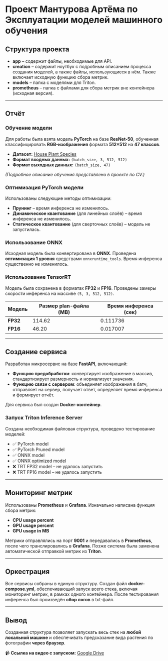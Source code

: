 # Проект Мантурова Артёма по Эксплуатации моделей машинного обучения

## Структура проекта

- **app** – содержит файлы, необходимые для API.
- **creation** – содержит ноутбук с подробным описанием процесса создания моделей, а также файлы, использующиеся в нём. Также включает исходную функцию сбора метрик.
- **models** – папка с моделями для Triton.
- **prometheus** – папка с файлами для сбора метрик вне контейнера (исходная версия).

---

## Отчёт

### Обучение модели

Для работы была взята модель **PyTorch** на базе **ResNet-50**, обученная классифицировать **RGB-изображения** формата **512×512** на **47 классов**.

- **Датасет:** [House Plant Species](https://kaggle.com/datasets/kacpergregorowicz/house-plant-species)
- **Формат входных данных:** `(batch_size, 3, 512, 512)`
- **Формат выходных данных:** `(batch_size, 47)`

_(Подробное описание обучения представлено в проекте по CV.)_

### Оптимизация PyTorch модели

Использованы следующие методы оптимизации:

- **Прунинг** – время инференса не изменилось.
- **Динамическое квантование** (для линейных слоёв) – время инференса не изменилось.
- **Статическое квантование** (для сверточных слоёв) – модель не запустилась.

### Использование ONNX

Исходная модель была конвертирована в **ONNX**. Проведена **оптимизация 1 уровня** средствами `onnxruntime_tools`. Время инференса существенно не изменилось.

### Использование TensorRT

Модель была сохранена в форматах **FP32** и **FP16**. Проведены замеры скорости инференса на массиве `(5, 3, 512, 512)`.

| Модель  | Размер plan-файла (MB) | Время инференса (сек) |
|---------|----------------------|------------------|
| **FP32** | 114.62 | 0.111736 |
| **FP16** | 46.20  | 0.017007  |

---

## Создание сервиса

Разработан микросервис на базе **FastAPI**, включающий:

- **Функцию предобработки**: конвертирует изображение в массив, стандартизирует размерность и нормализует значения.
- **Функцию связи с сервером**: объединяет изображения в батч, отправляет на сервер, получает ответ, определяет время инференса и формирует отчёт.

Для сервиса был создан **Docker-контейнер**.

### Запуск Triton Inference Server

Создана необходимая файловая структура, проведено тестирование моделей:

- ✅ PyTorch model
- ✅ PyTorch Pruned model
- ✅ ONNX model
- ✅ ONNX optimized model
- ❌ TRT FP32 model – не удалось запустить
- ❌ TRT FP16 model – не удалось запустить

---

## Мониторинг метрик

Использованы **Prometheus** и **Grafana**. Изначально написана функция сбора метрик:

- **CPU usage percent**
- **GPU usage percent**
- **GPU usage in MB**

Метрики отправлялись на порт **9001** и передавались в **Prometheus**, после чего транслировались в **Grafana**. Позже система была заменена автоматической отправкой метрик из **Triton**.

---

## Оркестрация

Все сервисы собраны в единую структуру. Создан файл **docker-compose.yml**, обеспечивающий запуск всего стека, включая мониторинг метрик, в рамках одного контейнера. После тестирования инференса был произведён **сбор логов** в txt-файл.

---

## Вывод

Созданная структура позволяет запускать весь стек на **любой локальной машине** и обеспечивать предсказание вида растения по фотографии **через браузер**.

📹 **Ссылка на видео с запуском:** [Google Drive](https://drive.google.com/file/d/1pb2FsATV2pe3YZc2oFmngP2RWmCPQWE8/view?usp=sharing)
